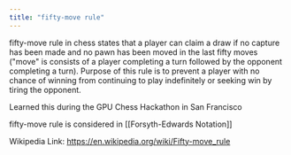 ```yaml
---
title: "fifty-move rule"
---
```


fifty-move rule in chess states that a player can claim a draw if no capture has been made and no pawn has been moved in the last fifty moves ("move" is consists of a player completing a turn followed by the opponent completing a turn). Purpose of this rule is to prevent a player with no chance of winning from continuing to play indefinitely or seeking win by tiring the opponent.

Learned this during the GPU Chess Hackathon in San Francisco

fifty-move rule is considered in [[Forsyth-Edwards Notation]]

Wikipedia Link: https://en.wikipedia.org/wiki/Fifty-move_rule